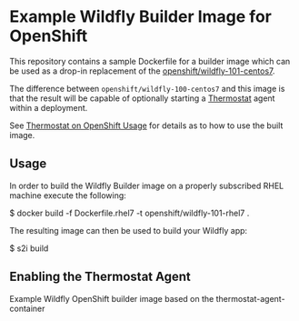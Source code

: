# Example Wildfly Builder Image for OpenShift

This repository contains a sample Dockerfile for a builder
image which can be used as a drop-in replacement of the
[openshift/wildfly-101-centos7](https://github.com/openshift-s2i/s2i-wildfly).

The difference between `openshift/wildfly-100-centos7` and this
image is that the result will be capable of optionally starting a
[Thermostat](http://icedtea.classpath.org/thermostat/) agent within
a deployment.

See [Thermostat on OpenShift Usage](https://github.com/jerboaa/thermostat-openshift)
for details as to how to use the built image.

## Usage

In order to build the Wildfly Builder image on a properly subscribed
RHEL machine execute the following:

   $ docker build -f Dockerfile.rhel7 -t openshift/wildfly-101-rhel7 .

The resulting image can then be used to build your Wildfly app:

   $ s2i build 

## Enabling the Thermostat Agent

<!-- TODO -->

Example Wildfly OpenShift builder image based on the thermostat-agent-container
